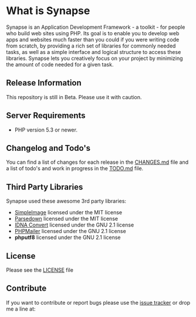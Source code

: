 # What is Synapse

Synapse is an Application Development Framework - a toolkit - for people who build web sites using PHP. Its goal is to enable you to develop web apps and websites much faster than you could if you were writing code from scratch, by providing a rich set of libraries for commonly needed tasks, as well as a simple interface and logical structure to access these libraries. Synapse lets you creatively focus on your project by minimizing the amount of code needed for a given task.

## Release Information
This repository is still in Beta. Please use it with caution.

## Server Requirements
* PHP version 5.3 or newer.

## Changelog and Todo's
You can find a list of changes for each release in the [CHANGES.md](https://github.com/synapse/Synapse-MVC/blob/master/CHANGES.md) file and a list of todo's and work in progress in the [TODO.md](https://github.com/synapse/Synapse-MVC/blob/master/TODOS.md) file.

## Third Party Libraries
Synapse used these awesome 3rd party libraries:

* [SimpleImage](https://github.com/claviska/SimpleImage) licensed under the MIT license
* [Parsedown](https://github.com/erusev/parsedown) licensed under the MIT license
* [IDNA Convert](https://github.com/etechnika/idna-convert) licensed under the GNU 2.1 license
* [PHPMailer](https://github.com/PHPMailer/PHPMailer) licensed under the GNU 2.1 license
* **phputf8** licensed under the GNU 2.1 license

## License
Please see the [LICENSE](https://github.com/synapse/Synapse-MVC/blob/master/LICENSE) file

## Contribute
If you want to contribute or report bugs please use the [issue tracker](https://github.com/synapse/Synapse-MVC/issues) or drop me a line at: 

<div align="center">
<?= base64_decode('Y3Jpc3RpYW4uYmFybHV0aXVAZ21haWwuY29t'); ?>
</div>